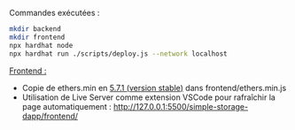 Commandes exécutées :  
```bash
mkdir backend
mkdir frontend
npx hardhat node
npx hardhat run ./scripts/deploy.js --network localhost
```  
  
<u>Frontend :</u>  
- Copie de ethers.min en [5.7.1 (version stable)](https://cdn.ethers.io/lib/ethers-5.7.esm.min.js)  dans frontend/ethers.min.js  
- Utilisation de Live Server comme extension VSCode pour rafraîchir la page automatiquement : http://127.0.0.1:5500/simple-storage-dapp/frontend/